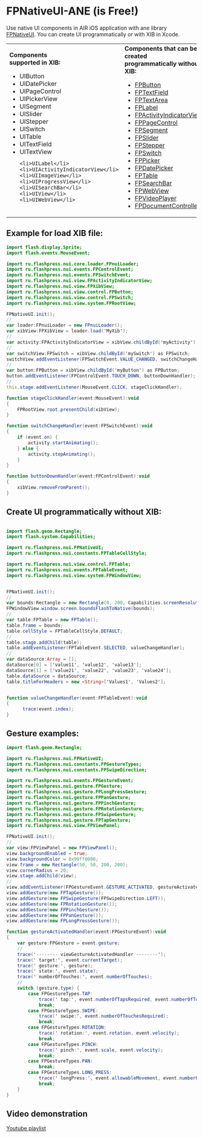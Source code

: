 # FPNativeUI-ANE (is Free!)
Use native UI components in AIR iOS application with ane library <a href="http://flashpress.ru/blog/ane/native-ui/?lang=en">FPNativeUI</a>. You can create UI programmatically or with XIB in Xcode.

<table>
<tr>
<td>
<b>Components<br>supported in XIB:</b>
<ul>
	<li>UIButton</li>
	<li>UIDatePicker</li>
	<li>UIPageControl</li>
	<li>UIPickerView</li>
	<li>UISegment</li>
	<li>UISlider</li>
	<li>UIStepper</li>
	<li>UISwitch</li>
	<li>UITable</li>
	<li>UITextField</li>
	<li>UITextView</li>

	<li>UILabel</li>
	<li>UIActivityIndicatorView</li>
	<li>UIImageView</li>
	<li>UIProgressView</li>
	<li>UISearchBar</li>
	<li>UIView</li>
	<li>UIWebView</li>
</ul>
</td>
<td>
<b>Components that can be created<br>programmatically without XIB:</b>
<ul>
	<li><a href="http://flashpress.ru/blog/ane/native-ui/?lang=en#examples:ButtonProgrammatically">FPButton</a></li>
	<li><a href="http://flashpress.ru/blog/ane/native-ui/?lang=en#examples:TextProgrammatically">FPTextField</a></li>
	<li><a href="http://flashpress.ru/blog/ane/native-ui/?lang=en#examples:TextProgrammatically">FPTextArea</a></li>
	<li><a href="http://flashpress.ru/blog/ane/native-ui/?lang=en#examples:TextProgrammatically">FPLabel</a></li>
	<li><a href="http://flashpress.ru/blog/ane/native-ui/?lang=en#examples:ActivityProgrammatically">FPActivityIndicatorView</a></li>
	<li><a href="http://flashpress.ru/blog/ane/native-ui/?lang=en#examples:PageControlProgrammatically">FPPageControl</a></li>
	<li><a href="http://flashpress.ru/blog/ane/native-ui/?lang=en#examples:SegmentProgrammatically">FPSegment</a></li>
	<li><a href="http://flashpress.ru/blog/ane/native-ui/?lang=en#examples:SliderProgrammatically">FPSlider</a></li>
	<li><a href="http://flashpress.ru/blog/ane/native-ui/?lang=en#examples:StepperProgrammatically">FPStepper</a></li>
	<li><a href="http://flashpress.ru/blog/ane/native-ui/?lang=en#examples:SwitchProgrammatically">FPSwitch</a></li>
	<li><a href="http://flashpress.ru/blog/ane/native-ui/?lang=en#examples:PickerProgrammatically">FPPicker</a></li>
	<li><a href="http://flashpress.ru/blog/ane/native-ui/?lang=en#examples:DatePickerProgrammatically">FPDatePicker</a></li>
	<li><a href="http://flashpress.ru/blog/ane/native-ui/?lang=en#examples:TableProgrammatically">FPTable</a></li>
	<li><a href="http://flashpress.ru/blog/ane/native-ui/?lang=en#examples:SearchBarProgrammatically">FPSearchBar</a></li>
	<li><a href="http://flashpress.ru/blog/ane/native-ui/?lang=en#examples:WebViewProgrammatically">FPWebView</a></li>
	<li><a href="http://flashpress.ru/blog/ane/native-ui/?lang=en#examples:VideoPlayerExample">FPVideoPlayer</a></li>
	<li><a href="http://flashpress.ru/blog/ane/native-ui/?lang=en#examples:DocumentTest">FPDocumentController</a></li>
</ul>
</td>

<td>
<b>Supported gestures:</b>
<ul>
	<li>FPTapGesture</li>
	<li>FPSwipeGesture</li>
	<li>FPRotationGesture</li>
	<li>FPPinchGesture</li>
	<li>FPPanGesture</li>
	<li>FPLongPressGesture</li>
</ul>
<a href="http://flashpress.ru/blog/ane/native-ui/?lang=en#examples:GestureTest">Gesture examples</a>.
</td>

</tr>
</table>

## Example for load XIB file:

```ActionScript
import flash.display.Sprite;
import flash.events.MouseEvent;

import ru.flashpress.nui.core.loader.FPnuiLoader;
import ru.flashpress.nui.events.FPControlEvent;
import ru.flashpress.nui.events.FPSwitchEvent;
import ru.flashpress.nui.view.FPActivityIndicatorView;
import ru.flashpress.nui.view.FPXibView;
import ru.flashpress.nui.view.control.FPButton;
import ru.flashpress.nui.view.control.FPSwitch;
import ru.flashpress.nui.view.system.FPRootView;

FPNativeUI.init();
//
var loader:FPnuiLoader = new FPnuiLoader();
var xibView:FPXibView = loader.load('MyXib');
//
var activity:FPActivityIndicatorView = xibView.childById('myActivity') as FPActivityIndicatorView;
//
var switchView:FPSwitch = xibView.childById('mySwitch') as FPSwitch;
switchView.addEventListener(FPSwitchEvent.VALUE_CHANGED, switchChangeHandler);
//
var button:FPButton = xibView.childById('myButton') as FPButton;
button.addEventListener(FPControlEvent.TOUCH_DOWN, buttonDownHandler);
//
this.stage.addEventListener(MouseEvent.CLICK, stageClickHandler);

function stageClickHandler(event:MouseEvent):void
{
	FPRootView.root.presentChild(xibView);
}

function switchChangeHandler(event:FPSwitchEvent):void
{
	if (event.on) {
		activity.startAnimating();
	} else {
		activity.stopAnimating();
	}
}

function buttonDownHandler(event:FPControlEvent):void
{
	xibView.removeFromParent();
}
```

## Create UI programmatically without XIB:
```ActionScript

import flash.geom.Rectangle;
import flash.system.Capabilities;

import ru.flashpress.nui.FPNativeUI;
import ru.flashpress.nui.constants.FPTableCellStyle;

import ru.flashpress.nui.view.control.FPTable;
import ru.flashpress.nui.events.FPTableEvent;
import ru.flashpress.nui.view.system.FPWindowView;      


FPNativeUI.init();
//
var bounds:Rectangle = new Rectangle(0, 200, Capabilities.screenResolutionX, 400);
FPWindowView.window.screen.boundsFlashToNative(bounds);
//
var table:FPTable = new FPTable();
table.frame = bounds;
table.cellStyle = FPTableCellStyle.DEFAULT;
//
table.stage.addChild(table);
table.addEventListener(FPTableEvent.SELECTED, valueChangeHandler);
//
var dataSource:Array = [];
dataSource[0] = ['value11', 'value12', 'value13'];
dataSource[1] = ['value21', 'value22', 'value23', 'value24'];
table.dataSource = dataSource;
table.titleForHeaders = new <String>['Values1', 'Values2']; 


function valueChangeHandler(event:FPTableEvent):void
{
      trace(event.index);
}
```

## Gesture examples:
```ActionScript
import flash.geom.Rectangle;

import ru.flashpress.nui.FPNativeUI;
import ru.flashpress.nui.constants.FPGestureTypes;
import ru.flashpress.nui.constants.FPSwipeDirection;

import ru.flashpress.nui.events.FPGestureEvent;
import ru.flashpress.nui.gesture.FPGesture;
import ru.flashpress.nui.gesture.FPLongPressGesture;
import ru.flashpress.nui.gesture.FPPanGesture;
import ru.flashpress.nui.gesture.FPPinchGesture;
import ru.flashpress.nui.gesture.FPRotationGesture;
import ru.flashpress.nui.gesture.FPSwipeGesture;
import ru.flashpress.nui.gesture.FPTapGesture;
import ru.flashpress.nui.view.FPViewPanel;

FPNativeUI.init();
//
var view:FPViewPanel = new FPViewPanel();
view.backgroundEnabled = true;
view.backgroundColor = 0x99ff0000;
view.frame = new Rectangle(50, 50, 200, 200);
view.cornerRadius = 20;
view.stage.addChild(view);
//
view.addEventListener(FPGestureEvent.GESTURE_ACTIVATED, gestureActivatedHandler);
view.addGesture(new FPTapGesture());
view.addGesture(new FPSwipeGesture(FPSwipeDirection.LEFT));
view.addGesture(new FPRotationGesture());
view.addGesture(new FPPinchGesture());
view.addGesture(new FPPanGesture());
view.addGesture(new FPLongPressGesture());

function gestureActivatedHandler(event:FPGestureEvent):void
{
    var gesture:FPGesture = event.gesture;
    //
    trace('-------- viewGestureActivatedHandler --------');
    trace(' target:', event.currentTarget);
    trace(' gesture:', gesture);
    trace(' state:', event.state);
    trace(' numberOfTouches:', event.numberOfTouches);
    //
    switch (gesture.type) {
        case FPGestureTypes.TAP:
            trace(' tap:', event.numberOfTapsRequired, event.numberOfTouchesRequired);
            break;
        case FPGestureTypes.SWIPE:
            trace(' swipe:', event.numberOfTouchesRequired);
            break;
        case FPGestureTypes.ROTATION:
            trace(' rotation:', event.rotation, event.velocity);
            break;
        case FPGestureTypes.PINCH:
            trace(' pinch:', event.scale, event.velocity);
            break;
        case FPGestureTypes.PAN:
            break;
        case FPGestureTypes.LONG_PRESS:
            trace(' longPress:', event.allowableMovement, event.numberOfTapsRequired, event.numberOfTouchesRequired);
            break;
    }
}
```


## Video demonstration
<a href="http://www.youtube.com/watch?v=Q4J0oH8fTf0&list=PLw76-mHQ5mheGLkWjIW4pM3tWylz5R_Ct">Youtube playlist</a>
